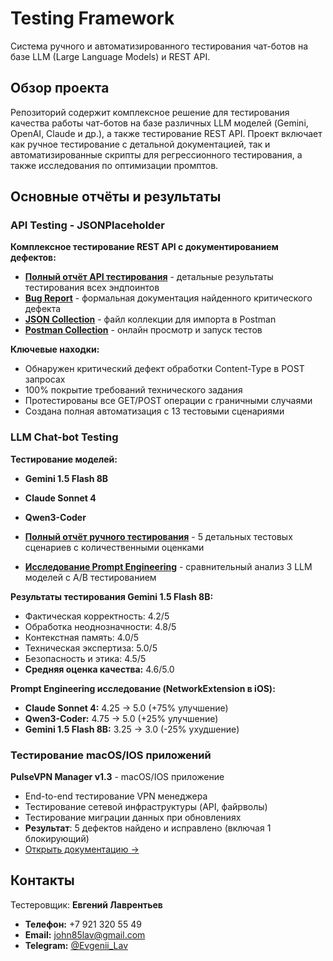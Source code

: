 # Testing Framework

Система ручного и автоматизированного тестирования чат-ботов на базе LLM (Large Language Models) и REST API.

## Обзор проекта

Репозиторий содержит комплексное решение для тестирования качества работы чат-ботов на базе различных LLM моделей (Gemini, OpenAI, Claude и др.), а также тестирование REST API. Проект включает как ручное тестирование с детальной документацией, так и автоматизированные скрипты для регрессионного тестирования, а также исследования по оптимизации промптов.

## Основные отчёты и результаты

### API Testing - JSONPlaceholder
**Комплексное тестирование REST API с документированием дефектов:**
- **[Полный отчёт API тестирования](api-testing/jsonplaceholder-api/reports/full-test-report.md)** - детальные результаты тестирования всех эндпоинтов
- **[Bug Report](api-testing/jsonplaceholder-api/reports/bug-report.md)** - формальная документация найденного критического дефекта
- **[JSON Collection](api-testing/jsonplaceholder-api/postman/)** - файл коллекции для импорта в Postman
- **[Postman Collection](https://postman.co/workspace/My-Workspace~51882f5a-dbbf-4b1a-86bc-8a90e5d241ed/collection/43456894-db4e5e9d-234b-4448-88b2-65d98ece1ffb)** - онлайн просмотр и запуск тестов

**Ключевые находки:**
- Обнаружен критический дефект обработки Content-Type в POST запросах
- 100% покрытие требований технического задания
- Протестированы все GET/POST операции с граничными случаями
- Создана полная автоматизация с 13 тестовыми сценариями

### LLM Chat-bot Testing
**Тестирование моделей:**
- **Gemini 1.5 Flash 8B**
- **Claude Sonnet 4** 
- **Qwen3-Coder**

- **[Полный отчёт ручного тестирования](manual_testing_report.md)** - 5 детальных тестовых сценариев с количественными оценками
- **[Исследование Prompt Engineering](prompt_engineering_study.md)** - сравнительный анализ 3 LLM моделей с A/B тестированием

**Результаты тестирования Gemini 1.5 Flash 8B:**
- Фактическая корректность: 4.2/5
- Обработка неоднозначности: 4.8/5  
- Контекстная память: 4.0/5
- Техническая экспертиза: 5.0/5
- Безопасность и этика: 4.5/5
- **Средняя оценка качества:** 4.6/5.0

**Prompt Engineering исследование (NetworkExtension в iOS):**
- **Claude Sonnet 4:** 4.25 → 5.0 (+75% улучшение)
- **Qwen3-Coder:** 4.75 → 5.0 (+25% улучшение)
- **Gemini 1.5 Flash 8B:** 3.25 → 3.0 (-25% ухудшение)

### Тестирование macOS/IOS приложений
**PulseVPN Manager v1.3** - macOS/IOS приложение
- End-to-end тестирование VPN менеджера
- Тестирование сетевой инфраструктуры (API, файрволы)
- Тестирование миграции данных при обновлениях
- **Результат**: 5 дефектов найдено и исправлено (включая 1 блокирующий)
- [Открыть документацию →](/PulseVPNManager/)

## Контакты

Тестеровщик: **Евгений Лаврентьев**
- **Телефон:** +7 921 320 55 49
- **Email:** john85lav@gmail.com
- **Telegram:** [@Evgenii_Lav](https://t.me/Evgenii_Lav)
